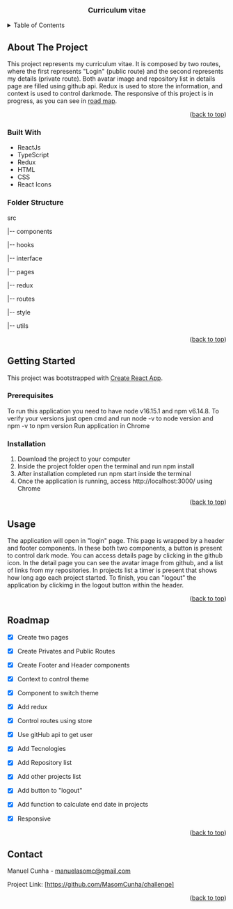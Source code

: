 <br />
<div align="center">

  <h3 align="center">Curriculum vitae</h3>

</div>



<!-- TABLE OF CONTENTS -->
<details>
  <summary>Table of Contents</summary>
  <ol>
    <li>
      <a href="#about-the-project">About The Project</a>
      <ul>
        <li><a href="#built-with">Built With</a></li>
        <li><a href="#folder-structure">Folder Structure</a></li>
      </ul>
    </li>
    <li>
      <a href="#getting-started">Getting Started</a>
      <ul>
        <li><a href="#prerequisites">Prerequisites</a></li>
        <li><a href="#installation">Installation</a></li>
      </ul>
    </li>
    <li><a href="#usage">Usage</a></li>
    <li><a href="#roadmap">Roadmap</a></li>
    <li><a href="#contact">Contact</a></li>
  </ol>
</details>

<!-- ABOUT THE PROJECT -->
## About The Project

This project represents my curriculum vitae. It is composed by two routes, where the first represents "Login" (public route) and the second represents my details (private route). Both avatar image and repository list in details page are filled using github api. Redux is used to store the information, and context is used to control darkmode. 
The responsive of this project is in progress, as you can see in <a href="#roadmap">road map</a>.



<p align="right">(<a href="#readme-top">back to top</a>)</p>


### Built With

* ReactJs
* TypeScript
* Redux
* HTML
* CSS
* React Icons


### Folder Structure

<p>src</p>
    <p>|-- components</p>
    <p>|-- hooks</p>
    <p>|-- interface</p>
    <p>|-- pages</p>
    <p>|-- redux</p>
    <p>|-- routes</p>
    <p>|-- style</p>
    <p>|-- utils</p>

<p align="right">(<a href="#readme-top">back to top</a>)</p>



<!-- GETTING STARTED -->
## Getting Started

This project was bootstrapped with [Create React App](https://github.com/facebook/create-react-app).

### Prerequisites

To run this application you need to have node v16.15.1 and npm v6.14.8.
To verify your versions just open cmd and run node -v to node version and npm -v to npm version
Run application in Chrome

### Installation

1. Download the project to your computer
2. Inside the project folder open the terminal and run npm install
3. After installation completed run npm start inside the terminal
4. Once the application is running, access http://localhost:3000/ using Chrome

<p align="right">(<a href="#readme-top">back to top</a>)</p>



<!-- USAGE EXAMPLES -->
## Usage

The application will open in "login" page. This page is wrapped by a header and footer components. In these both two components, a button is present to control dark mode. You can access details page by clicking in the github icon. In the detail page you can see the avatar image from github, and a list of links from my repositories. In projects list a timer is present that shows how long ago each project started. To finish, you can "logout" the application by clickimg in the logout button within the header.

<p align="right">(<a href="#readme-top">back to top</a>)</p>



<!-- ROADMAP -->
## Roadmap

- [X] Create two pages
- [X] Create Privates and Public Routes
- [X] Create Footer and Header components
- [X] Context to control theme
- [X] Component to switch theme
- [X] Add redux
- [X] Control routes using store
- [X] Use gitHub api to get user
- [X] Add Tecnologies
- [X] Add Repository list
- [X] Add other projects list 
- [X] Add button to "logout"
- [X] Add function to calculate end date in projects
- [X] Responsive


<p align="right">(<a href="#readme-top">back to top</a>)</p>


<!-- CONTACT -->
## Contact

Manuel Cunha - manuelasomc@gmail.com

Project Link: [https://github.com/MasomCunha/challenge]

<p align="right">(<a href="#readme-top">back to top</a>)</p>

